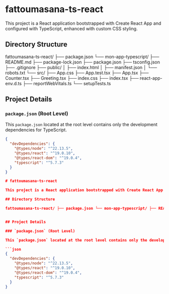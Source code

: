 # fattoumasana-ts-react

This project is a React application bootstrapped with Create React App and configured with TypeScript, enhanced with custom CSS styling.

## Directory Structure
fattoumasana-ts-react/
├── package.json
└── mon-app-typescript/
├── README.md
├── package-lock.json
├── package.json
├── tsconfig.json
├── .gitignore
├── public/
│   ├── index.html
│   ├── manifest.json
│   └── robots.txt
└── src/
├── App.css
├── App.test.tsx
├── App.tsx
├── Counter.tsx
├── Greeting.tsx
├── index.css
├── index.tsx
├── react-app-env.d.ts
├── reportWebVitals.ts
└── setupTests.ts


## Project Details

### `package.json` (Root Level)

This `package.json` located at the root level contains only the development dependencies for TypeScript.

```json
{
  "devDependencies": {
    "@types/node": "^22.13.5",
    "@types/react": "^19.0.10",
    "@types/react-dom": "^19.0.4",
    "typescript": "^5.7.3"
  }
}

# fattoumasana-ts-react

This project is a React application bootstrapped with Create React App and configured with TypeScript, enhanced with custom CSS styling.

## Directory Structure

fattoumasana-ts-react/ ├── package.json └── mon-app-typescript/ ├── README.md ├── package-lock.json ├── package.json ├── tsconfig.json ├── .gitignore ├── public/ │ ├── index.html │ ├── manifest.json │ └── robots.txt └── src/ ├── App.css ├── App.test.tsx ├── App.tsx ├── Compteur.tsx ├── Salutation.tsx ├── index.css ├── index.tsx ├── react-app-env.d.ts ├── reportWebVitals.ts └── setupTests.ts


## Project Details

### `package.json` (Root Level)

This `package.json` located at the root level contains only the development dependencies for TypeScript.

```json
{
  "devDependencies": {
    "@types/node": "^22.13.5",
    "@types/react": "^19.0.10",
    "@types/react-dom": "^19.0.4",
    "typescript": "^5.7.3"
  }
}
